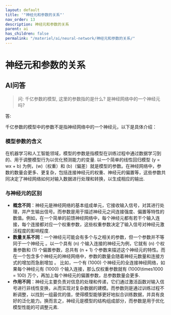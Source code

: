 ```yaml
---
layout: default
title: '"神经元和参数的关系"'
nav_order: 13
description: 神经元和参数的关系
parent: ai
has_children: false
permalink: "/materiel/ai/neural-network/神经元和参数的关系/"
---
```


# 神经元和参数的关系

## AI问答

> 问: 千亿参数的模型, 这里的参数指的是什么? 是神经网络中的一个神经元吗?

答:

千亿参数的模型中的参数不是指神经网络中的一个神经元，以下是具体介绍：

### 模型参数的含义

在机器学习和人工智能领域，模型的参数是指模型在训练过程中通过数据学习到的、用于调整模型行为以优化预测能力的变量. 以一个简单的线性回归模型 \(y = wx + b\) 为例，\(w\)（权重）和 \(b\)（偏差）就是模型的参数。在神经网络中，参数的数量会更多、更复杂，包括连接神经元的权重、神经元的偏置等，这些参数共同决定了神经网络如何对输入数据进行处理和转换，以生成相应的输出.

### 与神经元的区别

- **概念不同**：神经元是神经网络的基本组成单元，它接收输入信号，对其进行处理，并产生输出信号。而参数是用于描述神经元之间连接强度、偏置等特性的数值。例如，在一个简单的前馈神经网络中，每个神经元都有若干个输入连接，每个连接都对应一个权重参数，这些权重参数决定了输入信号对神经元激活程度的影响程度.
- **数量关系不同**：一个神经元可能会有多个与之相关的参数，但一个参数并不等同于一个神经元 。以一个具有 \(n\) 个输入连接的神经元为例，它就有 \(n\) 个权重参数和 \(1\) 个偏置参数，总共有 \(n + 1\) 个参数来描述这个神经元的特性。而在一个包含多个神经元的神经网络中，参数的数量会随着神经元数量和连接方式的增加而急剧增加 。 比如，一个有 \(1000\) 个神经元的全连接神经网络，如果每个神经元有 \(1000\) 个输入连接，那么仅权重参数就有 \(1000\times1000 = 100\) 万个，再加上每个神经元的偏置参数，总参数数量会更多.
- **作用不同**：神经元主要负责对信息的处理和传递，它们通过激活函数对输入信号进行非线性变换，从而实现对复杂数据的建模。而参数则是通过训练过程不断调整，以找到一组最优的值，使得模型能够更好地拟合训练数据，并具有良好的泛化能力。换而言之，神经元是模型的结构组成部分，而参数是用于优化模型性能的可调整元素.
